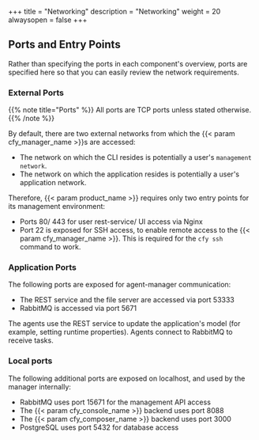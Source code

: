 +++
title = "Networking"
description = "Networking"
weight = 20
alwaysopen = false
+++

## Ports and Entry Points

Rather than specifying the ports in each component's overview, ports are specified here so that you can easily review the network requirements.

### External Ports

{{% note title="Ports" %}}
All ports are TCP ports unless stated otherwise.
{{% /note %}}

By default, there are two external networks from which the {{< param cfy_manager_name >}}s are accessed:

* The network on which the CLI resides is potentially a user's `management network`.
* The network on which the application resides is potentially a user's application network.

Therefore, {{< param product_name >}} requires only two entry points for its management environment:

* Ports 80/ 443 for user rest-service/ UI access via Nginx
* Port 22 is exposed for SSH access, to enable remote access to the {{< param cfy_manager_name >}}.
  This is required for the `cfy ssh` command to work.

### Application Ports

The following ports are exposed for agent-manager communication:

* The REST service and the file server are accessed via port 53333
* RabbitMQ is accessed via port 5671

The agents use the REST service to update the application's model (for example, setting runtime properties).
Agents connect to RabbitMQ to receive tasks.

### Local ports

The following additional ports are exposed on localhost, and used by the manager internally:

* RabbitMQ uses port 15671 for the management API access
* The {{< param cfy_console_name >}} backend uses port 8088
* The {{< param cfy_composer_name >}} backend uses port 3000
* PostgreSQL uses port 5432 for database access